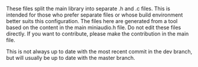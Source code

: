 These files split the main library into separate .h and .c files. This is intended for those who prefer separate files
or whose build environment better suits this configuration. The files here are generated from a tool based on the
content in the main miniaudio.h file. Do not edit these files directly. If you want to contribute, please make the
contribution in the main file.

This is not always up to date with the most recent commit in the dev branch, but will usually be up to date with the
master branch.